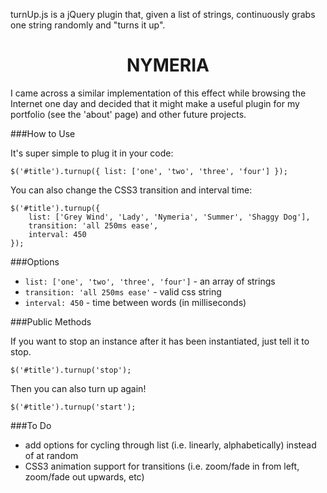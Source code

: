 turnUp.js is a jQuery plugin that, given a list of strings, continuously grabs one string randomly and "turns it up".

<h1 class='turnup' style='text-align: center;'>NYMERIA</h1>

I came across a similar implementation of this effect while browsing the Internet one day and decided that it might make a useful plugin for my portfolio (see the 'about' page) and other future projects.

###How to Use

It's super simple to plug it in your code:

	$('#title').turnup({ list: ['one', 'two', 'three', 'four'] });

You can also change the CSS3 transition and interval time:

	$('#title').turnup({
		list: ['Grey Wind', 'Lady', 'Nymeria', 'Summer', 'Shaggy Dog'],
		transition: 'all 250ms ease',
		interval: 450
	});

###Options

 - `list: ['one', 'two', 'three', 'four']` - an array of strings
 - `transition: 'all 250ms ease'` - valid css string
 - `interval: 450` - time between words (in milliseconds)

###Public Methods

If you want to stop an instance after it has been instantiated, just tell it to stop.

	$('#title').turnup('stop');

Then you can also turn up again!

	$('#title').turnup('start');

###To Do

 * add options for cycling through list (i.e. linearly, alphabetically) instead of at random
 * CSS3 animation support for transitions (i.e. zoom/fade in from left, zoom/fade out upwards, etc)
